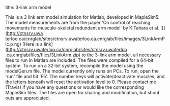 title: 3-link arm model

This is a 3 link arm model simulation for Matlab, developed in MapleSim5. The
model measurements are from the paper 'On control of reaching movements for
musculo-skeletal redundant arm model' by K.Tahara et al. ![](http://ctnsrv.uwa
terloo.ca/cnrglab/sites/ctnsrv.uwaterloo.ca.cnrglab/files/images/3LinkArmPic.p
ng) [Here is a link](http://ctnsrv.uwaterloo.ca/cnrglab/sites/ctnsrv.uwaterloo
.ca.cnrglab/files/files/3LinkArm.zip) to the 3-link arm model, all necessary
files to run in Matlab are included. The files were compiled for a 64-bit
system. To run on a 32-bit system, recompile the model using the modelGen.m
file. The model currently only runs on PCs. To run, open the 'run' file and
hit 'F5'. The number keys will activate/deactivate muscles, and the letters
beneath will reset the activation level to 0. Please contact me (Travis) if
you have any questions or would like the corresponding MapleSim files. The
files are open for sharing and modification, but shout outs are appreciated.
